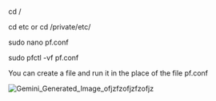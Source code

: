 cd /

cd etc or cd /private/etc/

sudo nano pf.conf 

sudo pfctl -vf pf.conf 

You can create a file and run it in the place of the file pf.conf 

![Gemini_Generated_Image_ofjzfzofjzfzofjz](https://github.com/user-attachments/assets/15b4e070-7ad0-4a44-8832-db6e7160fd86)
